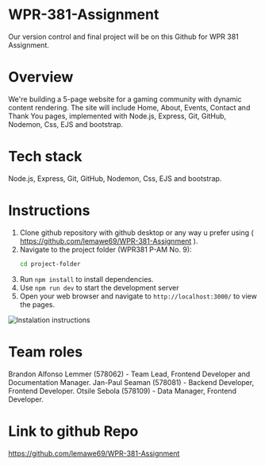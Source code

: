 # WPR-381-Assignment
Our version control and final project will be on this Github for WPR 381 Assignment.

# Overview 
We're building a 5-page website for a gaming community with dynamic content rendering. The site will include Home, About, Events, Contact and Thank You pages, implemented with Node.js, Express, Git, GitHub, Nodemon, Css, EJS and bootstrap.


# Tech stack
Node.js, Express, Git, GitHub, Nodemon, Css, EJS and bootstrap.


# Instructions
1. Clone github repository with github desktop or any way u prefer using ( https://github.com/lemawe69/WPR-381-Assignment ).
2. Navigate to the project folder (WPR381 P-AM No. 9):
   ```bash
   cd project-folder
   ```
3. Run `npm install` to install dependencies.
4. Use `npm run dev` to start the development server 
5. Open your web browser and navigate to `http://localhost:3000/` to view the pages.

![Instalation instructions](images/Instalation_instructions.png)


# Team roles
Brandon Alfonso Lemmer (578062) - Team Lead, Frontend Developer and Documentation Manager.
Jan-Paul Seaman (578081) - Backend Developer, Frontend Developer.
Otsile Sebola (578109) - Data Manager, Frontend Developer.

# Link to github Repo
https://github.com/lemawe69/WPR-381-Assignment